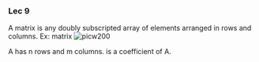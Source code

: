 ### Lec 9

A matrix is any doubly subscripted array of elements arranged in rows and columns. 
Ex:  matrix 
![picw200](https://cloud.githubusercontent.com/assets/10469752/6126637/8f3f0be4-b0f0-11e4-8612-4b7fc859b508.png)

A has n rows and m columns.
is a coefficient  of A.
